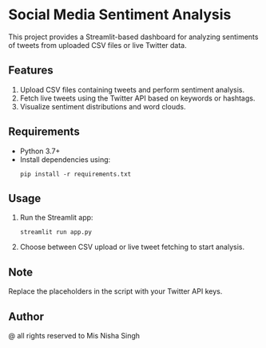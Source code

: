 # Social Media Sentiment Analysis

This project provides a Streamlit-based dashboard for analyzing sentiments of tweets from uploaded CSV files or live Twitter data.

## Features
1. Upload CSV files containing tweets and perform sentiment analysis.
2. Fetch live tweets using the Twitter API based on keywords or hashtags.
3. Visualize sentiment distributions and word clouds.

## Requirements
- Python 3.7+
- Install dependencies using:
  ```
  pip install -r requirements.txt
  ```

## Usage
1. Run the Streamlit app:
   ```
   streamlit run app.py
   ```
2. Choose between CSV upload or live tweet fetching to start analysis.

## Note
Replace the placeholders in the script with your Twitter API keys.


## Author 
@ all rights reserved to Mis Nisha Singh